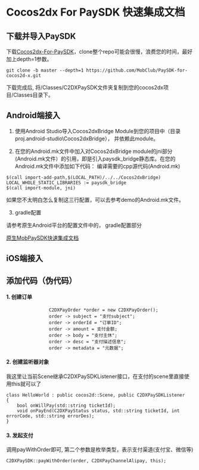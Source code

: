 # Cocos2dx For PaySDK 快速集成文档

## 下载并导入PaySDK

下载[Cocos2dx-For-PaySDK](https://github.com/MobClub/PaySDK-for-cocos2d-x.git)，clone整个repo可能会很慢，浪费您的时间，最好加上depth=1参数。

```
git clone -b master --depth=1 https://github.com/MobClub/PaySDK-for-cocos2d-x.git
```

下载完成后, 将/Classes/C2DXPaySDK文件夹复制到您的cocos2dx项目/Classes目录下。


## Android端接入

1. 使用Android Studio导入Cocos2dxBridge Module到您的项目中（目录proj.android-studio\Cocos2dxBridge）， 并依赖此module。

2. 在您的Android.mk文件中加入对Cocos2dxBridge module的jni部分(Android.mk文件）的引用，即是引入paysdk_bridge静态库。在您的Android.mk文件中添加如下代码： 
编译需要的cpp源代码(Android.mk)

```
$(call import-add-path,$(LOCAL_PATH)/../../Cocos2dxBridge)
LOCAL_WHOLE_STATIC_LIBRARIES := paysdk_bridge
$(call import-module, jni)
```

如果您不太明白怎么复制这三行配置，可以去参考demo的Android.mk文件。

3. gradle配置

请参考原生Android平台的配置文件中的， gradle配置部分

[原生MobPaySDK快速集成文档](http://wiki.mob.com/paysdk-%E5%BF%AB%E9%80%9F%E9%9B%86%E6%88%90/)

## iOS端接入


## 添加代码（伪代码）

#### 1. 创建订单

```
                C2DXPayOrder *order = new C2DXPayOrder();
                order -> subject = "支付subject";
                order -> orderId = "订单ID";
                order -> amount = 支付金额;
                order -> body = "支付主休";
                order -> desc = "支付描述信息";
                order -> metadata = "元数据";
```

#### 2. 创建监听器对象

我这里让当前Scene继承C2DXPaySDKListener接口，在支付的scene里直接使用this就可以了

```
class HelloWorld : public cocos2d::Scene, public C2DXPaySDKListener
{
    bool onWillPay(std::string ticketId);
    void onPayEnd(C2DXPayStatus status, std::string ticketId, int errorCode, std::string errorDes);
}
```

#### 3. 发起支付

调用payWithOrder即可, 第二个参数是枚举类型，表示支付渠道(支付宝、微信等)

```
C2DXPaySDK::payWithOrder(order, C2DXPayChannelAlipay, this);
```


